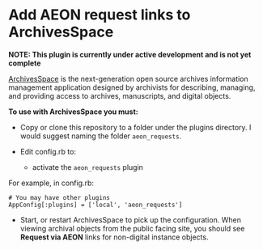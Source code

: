 Add AEON request links to ArchivesSpace
=====================================

**NOTE: This plugin is currently under active development and is not yet complete**

[ArchivesSpace](http://www.archivesspace.org/) is the next-generation open source archives information management application designed by archivists for describing, managing, and providing access to archives, manuscripts, and digital objects.

**To use with ArchivesSpace you must:**

- Copy or clone this repository to a folder under the plugins directory. I would suggest naming the folder `aeon_requests`.

- Edit config.rb to:
  - activate the `aeon_requests` plugin

For example, in config.rb:

```
# You may have other plugins
AppConfig[:plugins] = ['local', 'aeon_requests']
```

- Start, or restart ArchivesSpace to pick up the configuration.
  When viewing archival objects from the public facing site, you should see **Request via AEON** links for non-digital instance objects.
